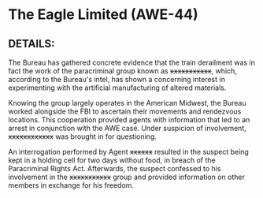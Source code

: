 # The Eagle Limited (AWE-44)

## DETAILS:

The Bureau has gathered concrete evidence that the train derailment was in fact the work of the paracriminal group known as ~~xxxxxxxxxxx~~, which, according to the Bureau's intel, has shown a concerning interest in experimenting with the artificial manufacturing of altered materials.

Knowing the group largely operates in the American Midwest, the Bureau worked alongside the FBI to ascertain their movements and rendezvous locations. This cooperation provided agents with information that led to an arrest in conjunction with the AWE case. Under suspicion of involvement, ~~xxxxxxxxxxxx~~ was brought in for questioning.

An interrogation performed by Agent ~~xxxxxx~~ resulted in the suspect being kept in a holding cell for two days without food, in breach of the Paracriminal Rights Act. Afterwards, the suspect confessed to his involvement in the ~~xxxxxxxxxxx~~ group and provided information on other members in exchange for his freedom.

